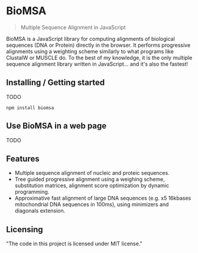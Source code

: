 # BioMSA

> Multiple Sequence Alignment in JavaScript

BioMSA is a JavaScript library for computing alignments of biological
sequences (DNA or Protein) directly in the browser.
It performs progressive alignments using a weighting scheme similarly to
what programs like ClustalW or MUSCLE do.
To the best of my knowledge, it is the only multiple sequence alignment library
written in JavaScript... and it's also the fastest!

## Installing / Getting started

TODO

```shell
npm install biomsa
```

## Use BioMSA in a web page

TODO

## Features

-   Multiple sequence alignment of nucleic and proteic sequences.
-   Tree guided progressive alignment using a weighing scheme, substitution matrices,
    alignment score optimization by dynamic programming.
-   Approximative fast alignment of large DNA sequences (e.g. x5 16kbases mitochondrial DNA sequences in 100ms), using minimizers and diagonals extension.

## Licensing

"The code in this project is licensed under MIT license."
